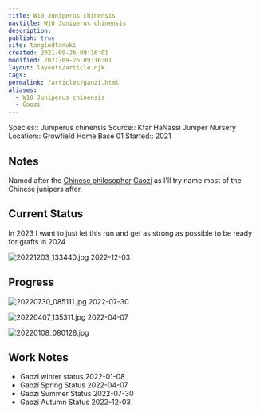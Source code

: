 ```yaml
---
title: W10 Juniperus chinensis
navtitle: W10 Juniperus chinensis
description: 
publish: true
site: tangledtanuki
created: 2021-09-26 09:16:01
modified: 2021-09-26 09:16:01
layout: layouts/article.njk
tags: 
permalink: /articles/gaozi.html
aliases:
  - W10 Juniperus chinensis
  - Gaozi
---
```


Species:: Juniperus chinensis
Source:: Kfar HaNassi Juniper Nursery
Location:: Growfield Home Base 01
Started:: 2021
## Notes

Named after the [Chinese philosopher](https://en.wikipedia.org/wiki/List_of_Chinese_philosophers) [Gaozi](https://en.wikipedia.org/wiki/Gaozi "Gaozi") as I'll try name most of the Chinese junipers after. 
## Current Status

In 2023 I want to just let this run and get as strong as possible to be ready for grafts in 2024

![20221203_133440.jpg](/img/20221203_133440.jpg)
2022-12-03

## Progress

![20220730_085111.jpg](/img/20220730_085111.jpg)
2022-07-30

![20220407_135311.jpg](/img/20220407_135311.jpg)
2022-04-07

![20220108_080128.jpg](/img/20220108_080128.jpg)


## Work Notes

- Gaozi winter status 2022-01-08
- Gaozi Spring Status 2022-04-07
- Gaozi Summer Status 2022-07-30
- Gaozi Autumn Status 2022-12-03

